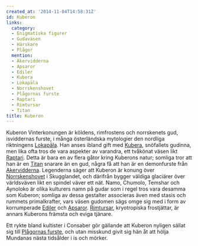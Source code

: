 ```yaml
---
created_at: '2014-11-04T14:58:31Z'
id: Kuberon
links:
  category:
  - Enigmatiska figurer
  - Gudaväsen
  - Härskare
  - Plågor
  mention:
  - Akervidderna
  - Apsaror
  - Ediler
  - Kubera
  - Lokapāla
  - Norrskenshovet
  - Plågornas furste
  - Raptari
  - Rimtursar
  - Titan
title: Kuberon
---
```


Kuberon Vinterkonungen är köldens, rimfrostens och norrskenets gud, isviddernas furste, i många
österländska mytologier den nordliga riktningens [Lokapāla]. Han anses ibland gift med [Kubera],
snöfallets gudinna, men lika ofta tros de vara aspekter av varandra, ett tvåkönat väsen likt
[Raptari]. Detta är bara en av flera gåtor kring Kuberons natur; somliga tror att han är en [Titan]
snarare än en gud, några få att han är en demonfurste från [Akervidderna]. Legenderna säger att
Kuberon är konung över [Norrskenshovet] i Skugglandet, och därifrån bygger väldiga glaciärer över
världsväven likt en spindel väver ett nät. Namo, Chumolo, Temshar och Aynoloko är olika kulturers
namn på gudar som i regel tros vara desamma som Kuberon; somliga av dessa gestalter associeras även
med stasis och rummets primalkrafter, vars väsen gudomen sägs omge sig med i form av korrumperade
[Ediler] och [Apsaror]. [Rimtursar], kryotropiska frostjättar, är annars Kuberons främsta och eviga
tjänare.

Ett rykte bland kultister i Consaber gör gällande att Kuberon nyligen sällat sig till [Plågornas
furste], och utan misskund givit sig hän åt att hölja Mundanas nästa tidsålder i is och mörker.

  [Lokapāla]: Lokapāla
  [Kubera]: Kubera
  [Raptari]: Raptari
  [Titan]: Titan
  [Akervidderna]: Akervidderna
  [Norrskenshovet]: Norrskenshovet
  [Ediler]: Ediler
  [Apsaror]: Apsaror
  [Rimtursar]: Rimtursar
  [Plågornas furste]: Plågornas_furste